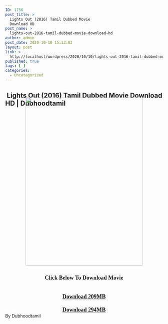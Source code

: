 ```yaml
---
ID: 1756
post_title: >
  Lights Out (2016) Tamil Dubbed Movie
  Download HD
post_name: >
  lights-out-2016-tamil-dubbed-movie-download-hd
author: admin
post_date: 2020-10-10 15:33:02
layout: post
link: >
  http://localhost/wordpress/2020/10/10/lights-out-2016-tamil-dubbed-movie-download-hd/
published: true
tags: [ ]
categories:
  - Uncategorized
---
```

<h2 style="height: 0px; text-align: left;">&nbsp;Lights Out (2016) Tamil Dubbed Movie Download HD | Dubhoodtamil</p>
</h2>
<div></div>
<div></div>
<div></div>
<div></div>
<div class="separator" style="clear: both; text-align: center;"><a href="https://1.bp.blogspot.com/-Sv6LAGUlL6I/X4HTFRJmIFI/AAAAAAAACv0/79zxfA6dFB4ZP75HgbV2h0EWmkcwxhU2ACNcBGAsYHQ/s2048/light.jpg" imageanchor="1" style="margin-left: 1em; margin-right: 1em;"><img loading="lazy" border="0" data-original-height="2048" data-original-width="1433" height="536" src="https://1.bp.blogspot.com/-Sv6LAGUlL6I/X4HTFRJmIFI/AAAAAAAACv0/79zxfA6dFB4ZP75HgbV2h0EWmkcwxhU2ACNcBGAsYHQ/w375-h536/light.jpg" width="375" /></a></div>
<div class="separator" style="clear: both; text-align: center;"></div>
<div class="separator" style="clear: both; text-align: center;"></div>
<div class="separator" style="clear: both; text-align: center;"></div>
<div class="separator" style="clear: both; text-align: center;"></div>
<h2 style="clear: both; text-align: center;"><b><span style="font-family: verdana; font-size: large;">Click Below To Download Movie</span></b></h2>
<div class="separator" style="clear: both; text-align: center;"><b><span style="font-family: verdana; font-size: large;"><br /></span></b></div>
<div class="separator" style="clear: both; text-align: center;"><b><span style="font-family: verdana; font-size: large;"><a href="https://oncehelp.com/lights-out-1" target="_blank" rel="noopener noreferrer">Download 209MB</a></span></b></div>
<div class="separator" style="clear: both; text-align: center;"><b><span style="font-family: verdana; font-size: large;"><br /></span></b></div>
<div class="separator" style="clear: both; text-align: center;"><b><span style="font-family: verdana; font-size: large;"><a href="https://oncehelp.com/lights-out-2" target="_blank" rel="noopener noreferrer">Download 294MB</a></span></b></div>
<div class="separator" style="clear: both; text-align: center;"></div>
<div class="separator" style="clear: both; text-align: center;"></div>
<div class="separator" style="clear: both; text-align: center;"></div>
<div class="separator" style="clear: both; text-align: left;">By Dubhoodtamil</div>
<p></p>
<div></div>
